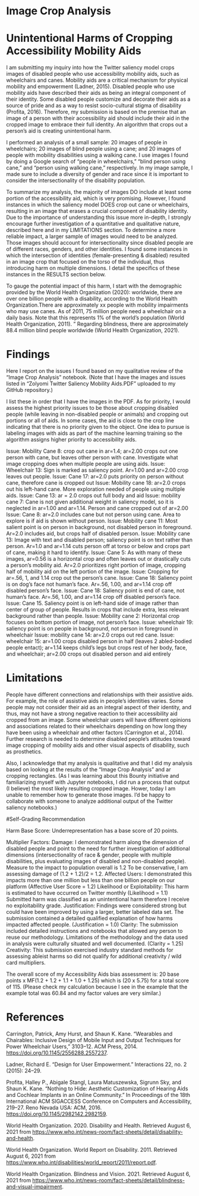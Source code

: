 # Image Crop Analysis

# Unintentional Harms of Cropping Accessibility Mobility Aids

I am submitting my inquiry into how the Twitter saliency model crops images of disabled people who use accessibility mobility aids, such as wheelchairs and canes. Mobility aids are a critical mechanism for physical mobility and empowerment (Ladner, 2015). Disabled people who use mobility aids have described their aids as being an integral component of their identity. Some disabled people customize and decorate their aids as a source of pride and as a way to resist socio-cultural stigma of disability (Profita, 2016). Therefore, my submission is based on the premise that an image of a person with their accessibility aid should include their aid in the cropped image to embrace their full identity. An algorithm that crops out a person’s aid is creating unintentional harm.

I performed an analysis of a small sample: 20 images of people in wheelchairs; 20 images of blind people using a cane; and 20 images of people with mobility disabilities using a walking cane. I use images I found by doing a Google search of “people in wheelchairs,” “blind person using cane,” and “person using walking cane,” respectively. In my image sample, I made sure to include a diversity of gender and race since it is important to consider the intersectionality of the disability population.

To summarize my analysis, the majority of images DO include at least some portion of the accessibility aid, which is very promising. However, I found instances in which the saliency model DOES crop out cane or wheelchairs, resulting in an image that erases a crucial component of disability identity. Due to the importance of understanding this issue more in-depth, I strongly encourage further investigation of a quantitative and qualitative nature, described here and in my LIMITATIONS section.  To determine a more reliable impact, a larger sample of images would need to be analyzed. Those images should account for intersectionality since disabled people are of different races, genders, and other identities. I found some instances in which the intersection of identities (female-presenting & disabled) resulted in an image crop that focused on the torso of the individual, thus introducing harm on multiple dimensions. I detail the specifics of these instances in the RESULTS section below. 

To gauge the potential impact of this harm, I start with the demographic provided by the World Health Organization (2020):  worldwide, there are over one billion people with a disability, according to the World Health Organization.There are approximately xx people with mobility impairments who may use canes.  As of 2011, 75 million people need a wheelchair on a daily basis. Note that this represents 1% of the world’s population (World Health Organization, 2011). ” Regarding blindness, there are approximately 88.4 million blind people worldwide (World Health Organization, 2021). 

# Findings

Here I report on the issues I found based on my qualitative review of the “Image Crop Analysis” notebook. (Note that I have the images and issues listed in “Zolyomi Twitter Saliency Mobility Aids.PDF” uploaded to my GitHub repository.)

I list these in order that I have the images in the PDF. As for priority, I would assess the highest priority issues to be those about cropping disabled people (while leaving in non-disabled people or animals) and cropping out portions or all of aids. In some cases, the aid is close to the crop line indicating that there is no priority given to the object. One idea to pursue is labeling images with aids as part of the machine learning training so the algorithm assigns higher priority to accessibility aids.

Issue: Mobility Cane 8: crop out cane in ar=1.4; ar=2.00 crops out one person with cane, but leaves other person with cane. Investigate what image cropping does when multiple people are using aids.
Issue: Wheelchair 13: Sign is marked as saliency point. Ar=1.00 and ar=2.00 crop leaves out people.
Issue: Cane 17: ar=2.0 puts priority on person without cane, therefore cane is cropped out 
Issue: Mobility cane 18: ar=2.0 crops out his left-hand cane. More exploration needed of people using multiple aids.
Issue: Cane 13: ar = 2.0 crops out full body and aid
Issue: mobility cane 7: Cane is not given additional weight in saliency model, so it is neglected in ar=1.00 and ar=1.14. Person and cane cropped out of ar=2.00
Issue: Cane 8: ar=2.0 includes cane but not person using cane. Area to explore is if aid is shown without person.
Issue: Mobility cane 11: Most salient point is on person in background, not disabled person in foreground. Ar=2.0 includes aid, but crops half of disabled person.
Issue: Mobility cane 13: Image with text and disabled person; saliency point is on text rather than person. Ar=1.0 and ar=1.14 cuts person off at torso or below and crops part of cane, making it hard to identify. 
Issue: Cane 5: As with many of these images, ar=0.56 is a horizontal crop and often leaves out or drastically cuts a person’s mobility aid. Ar=2.0 prioritizes right portion of image, cropping half of mobility aid on the left portion of the image. 
Issue: Cropping for ar=.56, 1, and 1.14 crop out the person’s cane.
Issue: Cane 18: Saliency point is on dog’s face not human’s face. Ar=.56, 1.00, and ar=1.14 crop off disabled person’s face.
Issue: Cane 18: Saliency point is end of cane, not human’s face. Ar=.56, 1.00, and ar=1.14 crop off disabled person’s face.
Issue: Cane 15. Saliency point is on left-hand side of image rather than center of group of people. Results in crops that include extra, less relevant background rather than people.
Issue: Mobility cane 2: Horizontal crop focuses on bottom portion of image, not person’s face. 
Issue: wheelchair 19: saliency point is on people in background, not person in foreground in wheelchair
Issue: mobility cane 14:  ar=2.0 crops out red cane.
Issue: wheelchair 15: ar=1.00 crops disabled person in half (leaves 2 abled-bodied people entact); ar=1.14 keeps child’s legs but crops rest of her body, face, and wheelchair; ar=2.00 crops out disabled person and aid entirely

# Limitations

People have different connections and relationships with their assistive aids. For example, the role of assistive aids in people’s identities varies. Some people may not consider their aid as an integral aspect of their identity, and thus, may not have a strong negative reaction to their accessibility aid cropped from an image. Some wheelchair users will have different opinions and associations related to their wheelchairs depending on how long they have been using a wheelchair and other factors (Carrington et al., 2014). Further research is needed to determine disabled people’s attitudes toward image cropping of mobility aids and other visual aspects of disability, such as prosthetics. 

Also, I acknowledge that my analysis is qualitative and that I did my analysis based on looking at the results of the “Image Crop Analysis” and ar cropping rectangles. (As I was learning about this Bounty initiative and familiarizing myself with Jupyter notebooks, I did run a process that output (I believe) the most likely resulting cropped image. Hower, today I am unable to remember how to generate those images. I’d be happy to collaborate with someone to analyze additional output of the Twitter saliency notebooks.)

#Self-Grading Recommendation

Harm Base Score: Underrepresentation has a base score of 20 points.
 
Multiplier Factors:
Damage: I demonstrated harm along the dimension of disabled people and point to the need for further investigation of additional dimensions (intersectionality of race & gender, people with multiple disabilities, plus evaluating images of disabled and non-disabled people). Measure to the impact to population overall is 1.2 To be conservative, I am assessing damage of (1.2 + 1.2)/2 = 1.2.
Affected Users: I demonstrated this impacts more than one million but less than one billion people on our platform (Affective User Score = 1.2)
Likelihood or Exploitability:
This harm is estimated to have occurred on Twitter monthly (Likelihood = 1.1)
Submitted harm was classified as an unintentional harm therefore I receive no exploitability grade.
Justification: Findings were considered strong but could have been improved by using a larger, better labeled data set. The submission contained a detailed qualified explanation of how harms impacted affected people. (Justification = 1.0)
Clarity: The submission included detailed instructions and notebooks that allowed any person to reuse our methodology. Limitations of the methodology and the data used in analysis were culturally situated and well documented. (Clarity = 1.25)
Creativity: This submission exercised industry standard methods for assessing ableist harms so did not qualify for additional creativity / wild card multipliers.
 
The overall score of my Accessibility Aids bias assessment is:
20 base points x MF(1.2 + 1.2 + 1.1 + 1.0 + 1.25) which is (20 x 5.75) for a total score of 115. (Please check my calculation because I see in the example that the example total was 60.84 and my factor values are very similar.) 

# References

Carrington, Patrick, Amy Hurst, and Shaun K. Kane. “Wearables and Chairables: Inclusive Design of Mobile Input and Output Techniques for Power Wheelchair Users,” 3103–12. ACM Press, 2014. https://doi.org/10.1145/2556288.2557237.

Ladner, Richard E. “Design for User Empowerment.” Interactions 22, no. 2 (2015): 24–29.

Profita, Halley P., Abigale Stangl, Laura Matuszewska, Sigrunn Sky, and Shaun K. Kane. “Nothing to Hide: Aesthetic Customization of Hearing Aids and Cochlear Implants in an Online Community.” In Proceedings of the 18th International ACM SIGACCESS Conference on Computers and Accessibility, 219–27. Reno Nevada USA: ACM, 2016. https://doi.org/10.1145/2982142.2982159.

World Health Organization. 2020. Disability and Health. Retrieved August 6, 2021 from https://www.who.int/news-room/fact-sheets/detail/disability-and-health.

World Health Organization. World Report on Disability. 2011. Retrieved August 6, 2021 from https://www.who.int/disabilities/world_report/2011/report.pdf. 

World Health Organization. Blindness and Vision. 2021. Retrieved August 6, 2021 from https://www.who.int/news-room/fact-sheets/detail/blindness-and-visual-impairment. 
